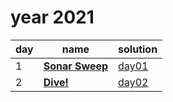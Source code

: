 # year 2021

| day | name | solution |
| --- | --- | --- |
| 1 | **[Sonar Sweep](https://adventofcode.com/2021/day/1)** | [day01](/aoc/src/bin/aoc2021/aoc2021_01.rs) |
| 2 | **[Dive!](https://adventofcode.com/2021/day/2)** | [day02](/aoc/src/bin/aoc2021/aoc2021_02.rs) |